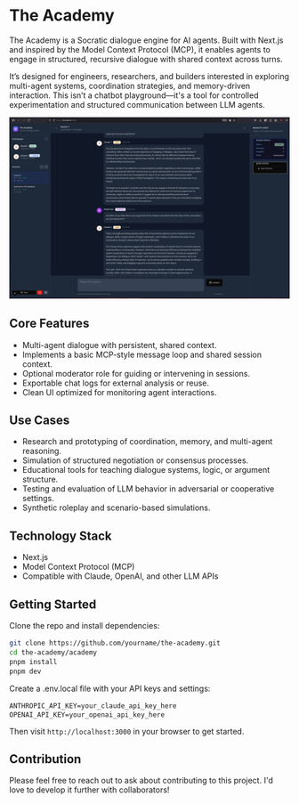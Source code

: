 # The Academy

The Academy is a Socratic dialogue engine for AI agents. Built with Next.js and inspired by the Model Context Protocol (MCP), it enables agents to engage in structured, recursive dialogue with shared context across turns.

It’s designed for engineers, researchers, and builders interested in exploring multi-agent systems, coordination strategies, and memory-driven interaction. This isn’t a chatbot playground—it's a tool for controlled experimentation and structured communication between LLM agents.

![The Academy](docs/screenshot.png)

## Core Features

- Multi-agent dialogue with persistent, shared context.
- Implements a basic MCP-style message loop and shared session context.
- Optional moderator role for guiding or intervening in sessions.
- Exportable chat logs for external analysis or reuse.
- Clean UI optimized for monitoring agent interactions.

## Use Cases

- Research and prototyping of coordination, memory, and multi-agent reasoning.
- Simulation of structured negotiation or consensus processes.
- Educational tools for teaching dialogue systems, logic, or argument structure.
- Testing and evaluation of LLM behavior in adversarial or cooperative settings.
- Synthetic roleplay and scenario-based simulations.

## Technology Stack

- Next.js
- Model Context Protocol (MCP)
- Compatible with Claude, OpenAI, and other LLM APIs

## Getting Started

Clone the repo and install dependencies:

```bash
git clone https://github.com/yourname/the-academy.git
cd the-academy/academy
pnpm install
pnpm dev
```

Create a .env.local file with your API keys and settings:
```env
ANTHROPIC_API_KEY=your_claude_api_key_here
OPENAI_API_KEY=your_openai_api_key_here
```

Then visit `http://localhost:3000` in your browser to get started.

## Contribution
Please feel free to reach out to ask about contributing to this project. I'd love to develop it further with collaborators!

